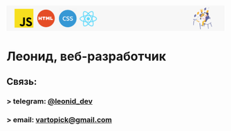![header](header.png)
# Леонид, веб-разработчик

## Связь:

### > telegram: [@leonid_dev](https://t.me/leonid_dev)
### > email: vartopick@gmail.com
